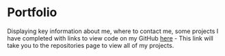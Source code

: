# Portfolio
Displaying key information about me, where to contact me, some projects I have completed with links to view code on my GitHub [here](https://github.com/liamckie?tab=repositories) - This link will take you to the repositories page to view all of my projects.
